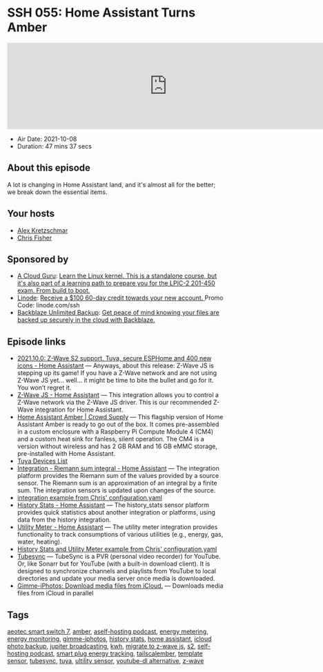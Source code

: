 # SSH 055: Home Assistant Turns Amber

<iframe src="https://player.fireside.fm/v2/dUlrHQih+3z2aFz7E?theme=dark" width="740" height="200" frameborder="0" scrolling="no"></iframe>

* Air Date: 2021-10-08
* Duration: 47 mins 37 secs

## About this episode

A lot is changing in Home Assistant land, and it's almost all for the better; we break down the essential items.

## Your hosts
* [Alex Kretzschmar](https://selfhosted.show/hosts/alexktz)
* [Chris Fisher](https://selfhosted.show/hosts/chrislas)

## Sponsored by

  * [A Cloud Guru](https://learn.acloud.guru/course/060527bd-2412-4f31-94d6-cbfcb692377f/overview/?utm_source=jupiter&utm_medium=cpc): [Learn the Linux kernel. This is a standalone course, but it's also part of a learning path to prepare you for the LPIC-2 201-450 exam. From build to boot.](https://learn.acloud.guru/course/060527bd-2412-4f31-94d6-cbfcb692377f/overview/?utm_source=jupiter&utm_medium=cpc)
  * [Linode](https://linode.com/ssh): [Receive a $100 60-day credit towards your new account. ](https://linode.com/ssh) Promo Code: linode.com/ssh
  * [Backblaze Unlimited Backup](https://www.backblaze.com/ssh): [Get peace of mind knowing your files are backed up securely in the cloud with Backblaze.](https://www.backblaze.com/ssh)



## Episode links

  * [2021.10.0: Z-Wave S2 support, Tuya, secure ESPHome and 400 new icons - Home Assistant](https://www.home-assistant.io/blog/2021/10/06/release-202110/ "2021.10.0: Z-Wave S2 support, Tuya, secure ESPHome and 400 new icons - Home Assistant") — Anyways, about this release: Z-Wave JS is stepping up its game! If you have a Z-Wave network and are not using Z-Wave JS yet… well… it might be time to bite the bullet and go for it. You won’t regret it. 
  * [Z-Wave JS - Home Assistant](https://www.home-assistant.io/integrations/zwave_js/ "Z-Wave JS - Home Assistant") — This integration allows you to control a Z-Wave network via the Z-Wave JS driver. This is our recommended Z-Wave integration for Home Assistant.
  * [Home Assistant Amber | Crowd Supply](https://www.crowdsupply.com/nabu-casa/home-assistant-amber "Home Assistant Amber | Crowd Supply") — This flagship version of Home Assistant Amber is ready to go out of the box. It comes pre-assembled in a custom enclosure with a Raspberry Pi Compute Module 4 (CM4) and a custom heat sink for fanless, silent operation. The CM4 is a version without wireless and has 2 GB RAM and 16 GB eMMC storage, pre-installed with Home Assistant. 
  * [Tuya Devices List](https://expo.tuya.com/ "Tuya Devices List")
  * [Integration - Riemann sum integral - Home Assistant](https://www.home-assistant.io/integrations/integration/ "Integration - Riemann sum integral - Home Assistant") — The integration platform provides the Riemann sum of the values provided by a source sensor. The Riemann sum is an approximation of an integral by a finite sum. The integration sensors is updated upon changes of the source. 
  * [integration example from Chris' configuration.yaml](https://paste.docs.lol/code/TrollTachyon "integration example from Chris' configuration.yaml")
  * [History Stats - Home Assistant](https://www.home-assistant.io/integrations/history_stats/ "History Stats - Home Assistant") — The history_stats sensor platform provides quick statistics about another integration or platforms, using data from the history integration.
  * [Utility Meter - Home Assistant](https://www.home-assistant.io/integrations/utility_meter/ "Utility Meter - Home Assistant") — The utility meter integration provides functionality to track consumptions of various utilities (e.g., energy, gas, water, heating).
  * [History Stats and Utility Meter example from Chris' configuration.yaml](https://paste.docs.lol/code/SpanningAnnexments "History Stats and Utility Meter example from Chris' configuration.yaml")
  * [Tubesync](https://github.com/meeb/tubesync "Tubesync") — TubeSync is a PVR (personal video recorder) for YouTube. Or, like Sonarr but for YouTube (with a built-in download client). It is designed to synchronize channels and playlists from YouTube to local directories and update your media server once media is downloaded.
  * [Gimme-iPhotos: Download media files from iCloud.](https://github.com/Zebradil/Gimme-iPhotos "Gimme-iPhotos: Download media files from iCloud.") — Downloads media files from iCloud in parallel 



## Tags

[aeotec smart switch 7](https://selfhosted.show/tags/aeotec%20smart%20switch%207), [amber](https://selfhosted.show/tags/amber), [aself-hosting podcast](https://selfhosted.show/tags/aself-hosting%20podcast), [energy metering](https://selfhosted.show/tags/energy%20metering), [energy monitoring](https://selfhosted.show/tags/energy%20monitoring), [gimme-iphotos](https://selfhosted.show/tags/gimme-iphotos), [history stats](https://selfhosted.show/tags/history%20stats), [home assistant](https://selfhosted.show/tags/home%20assistant), [icloud photo backup](https://selfhosted.show/tags/icloud%20photo%20backup), [jupiter broadcasting](https://selfhosted.show/tags/jupiter%20broadcasting), [kwh](https://selfhosted.show/tags/kwh), [migrate to z-wave js](https://selfhosted.show/tags/migrate%20to%20z-wave%20js), [s2](https://selfhosted.show/tags/s2), [self-hosting podcast](https://selfhosted.show/tags/self-hosting%20podcast), [smart plug energy tracking](https://selfhosted.show/tags/smart%20plug%20energy%20tracking), [tailscalember](https://selfhosted.show/tags/tailscalember), [template sensor](https://selfhosted.show/tags/template%20sensor), [tubesync](https://selfhosted.show/tags/tubesync), [tuya](https://selfhosted.show/tags/tuya), [ultility sensor](https://selfhosted.show/tags/ultility%20sensor), [youtube-dl alternative](https://selfhosted.show/tags/youtube-dl%20alternative), [z-wave](https://selfhosted.show/tags/z-wave)